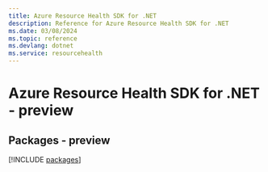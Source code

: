 ```yaml
---
title: Azure Resource Health SDK for .NET
description: Reference for Azure Resource Health SDK for .NET
ms.date: 03/08/2024
ms.topic: reference
ms.devlang: dotnet
ms.service: resourcehealth
---
```

# Azure Resource Health SDK for .NET - preview
## Packages - preview
[!INCLUDE [packages](resource-health-index.md)]